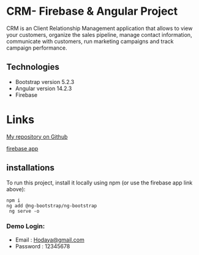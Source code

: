# CRM- Firebase & Angular Project

CRM is an Client Relationship Management application that allows to view your customers, organize the sales pipeline, manage contact information, communicate with customers, run marketing campaigns and track campaign performance.

## Technologies

- Bootstrap version 5.2.3
- Angular version 14.2.3
- Firebase

# Links

[My repository on Github](https://github.com/HodayaAngela/CRM-Firebase-And-Angular-Project)

[firebase app](https://crm-fierbaseangular.web.app)

## installations

To run this project, install it locally using npm (or use the firebase app link above):

```
npm i
ng add @ng-bootstrap/ng-bootstrap
 ng serve -o
```

### Demo Login:

- Email : Hodaya@gmail.com
- Password : 12345678
